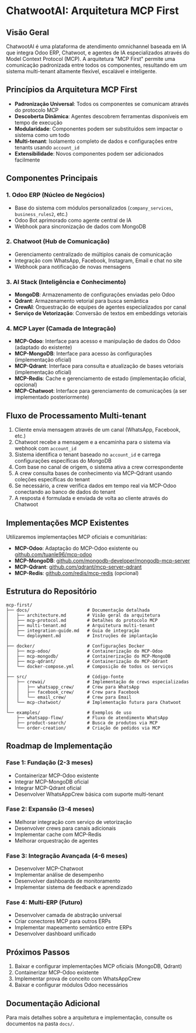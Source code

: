 # ChatwootAI: Arquitetura MCP First

## Visão Geral

ChatwootAI é uma plataforma de atendimento omnichannel baseada em IA que integra Odoo ERP, Chatwoot, e agentes de IA especializados através do Model Context Protocol (MCP). A arquitetura "MCP First" permite uma comunicação padronizada entre todos os componentes, resultando em um sistema multi-tenant altamente flexível, escalável e inteligente.

## Princípios da Arquitetura MCP First

- **Padronização Universal**: Todos os componentes se comunicam através do protocolo MCP
- **Descoberta Dinâmica**: Agentes descobrem ferramentas disponíveis em tempo de execução
- **Modularidade**: Componentes podem ser substituídos sem impactar o sistema como um todo
- **Multi-tenant**: Isolamento completo de dados e configurações entre tenants usando `account_id`
- **Extensibilidade**: Novos componentes podem ser adicionados facilmente

## Componentes Principais

### 1. Odoo ERP (Núcleo de Negócios)
- Base do sistema com módulos personalizados (`company_services`, `business_rules2`, etc.)
- Odoo Bot aprimorado como agente central de IA
- Webhook para sincronização de dados com MongoDB

### 2. Chatwoot (Hub de Comunicação)
- Gerenciamento centralizado de múltiplos canais de comunicação
- Integração com WhatsApp, Facebook, Instagram, Email e chat no site
- Webhook para notificação de novas mensagens

### 3. AI Stack (Inteligência e Conhecimento)
- **MongoDB**: Armazenamento de configurações enviadas pelo Odoo
- **Qdrant**: Armazenamento vetorial para busca semântica
- **CrewAI**: Orquestração de equipes de agentes especializados por canal
- **Serviço de Vetorização**: Conversão de textos em embeddings vetoriais

### 4. MCP Layer (Camada de Integração)
- **MCP-Odoo**: Interface para acesso e manipulação de dados do Odoo (adaptado do existente)
- **MCP-MongoDB**: Interface para acesso às configurações (implementação oficial)
- **MCP-Qdrant**: Interface para consulta e atualização de bases vetoriais (implementação oficial)
- **MCP-Redis**: Cache e gerenciamento de estado (implementação oficial, opcional)
- **MCP-Chatwoot**: Interface para gerenciamento de comunicações (a ser implementado posteriormente)

## Fluxo de Processamento Multi-tenant

1. Cliente envia mensagem através de um canal (WhatsApp, Facebook, etc.)
2. Chatwoot recebe a mensagem e a encaminha para o sistema via webhook com `account_id`
3. Sistema identifica o tenant baseado no `account_id` e carrega configurações específicas do MongoDB
4. Com base no canal de origem, o sistema ativa a crew correspondente
5. A crew consulta bases de conhecimento via MCP-Qdrant usando coleções específicas do tenant
6. Se necessário, a crew verifica dados em tempo real via MCP-Odoo conectando ao banco de dados do tenant
7. A resposta é formulada e enviada de volta ao cliente através do Chatwoot

## Implementações MCP Existentes

Utilizaremos implementações MCP oficiais e comunitárias:

- **MCP-Odoo**: Adaptação do MCP-Odoo existente ou [github.com/tuanle96/mcp-odoo](https://github.com/tuanle96/mcp-odoo)
- **MCP-MongoDB**: [github.com/mongodb-developer/mongodb-mcp-server](https://github.com/mongodb-developer/mongodb-mcp-server)
- **MCP-Qdrant**: [github.com/qdrant/mcp-server-qdrant](https://github.com/qdrant/mcp-server-qdrant)
- **MCP-Redis**: [github.com/redis/mcp-redis](https://github.com/redis/mcp-redis) (opcional)

## Estrutura do Repositório

```
mcp-first/
├── docs/                      # Documentação detalhada
│   ├── architecture.md        # Visão geral da arquitetura
│   ├── mcp-protocol.md        # Detalhes do protocolo MCP
│   ├── multi-tenant.md        # Arquitetura multi-tenant
│   ├── integration-guide.md   # Guia de integração
│   └── deployment.md          # Instruções de implantação
│
├── docker/                    # Configurações Docker
│   ├── mcp-odoo/              # Containerização do MCP-Odoo
│   ├── mcp-mongodb/           # Containerização do MCP-MongoDB
│   ├── mcp-qdrant/            # Containerização do MCP-Qdrant
│   └── docker-compose.yml     # Composição de todos os serviços
│
├── src/                       # Código-fonte
│   ├── crewai/                # Implementação de crews especializadas
│   │   ├── whatsapp_crew/     # Crew para WhatsApp
│   │   ├── facebook_crew/     # Crew para Facebook
│   │   └── email_crew/        # Crew para Email
│   └── mcp-chatwoot/          # Implementação futura para Chatwoot
│
└── examples/                  # Exemplos de uso
    ├── whatsapp-flow/         # Fluxo de atendimento WhatsApp
    ├── product-search/        # Busca de produtos via MCP
    └── order-creation/        # Criação de pedidos via MCP
```

## Roadmap de Implementação

### Fase 1: Fundação (2-3 meses)
- Containerizar MCP-Odoo existente
- Integrar MCP-MongoDB oficial
- Integrar MCP-Qdrant oficial
- Desenvolver WhatsAppCrew básica com suporte multi-tenant

### Fase 2: Expansão (3-4 meses)
- Melhorar integração com serviço de vetorização
- Desenvolver crews para canais adicionais
- Implementar cache com MCP-Redis
- Melhorar orquestração de agentes

### Fase 3: Integração Avançada (4-6 meses)
- Desenvolver MCP-Chatwoot
- Implementar análise de desempenho
- Desenvolver dashboards de monitoramento
- Implementar sistema de feedback e aprendizado

### Fase 4: Multi-ERP (Futuro)
- Desenvolver camada de abstração universal
- Criar conectores MCP para outros ERPs
- Implementar mapeamento semântico entre ERPs
- Desenvolver dashboard unificado

## Próximos Passos

1. Baixar e configurar implementações MCP oficiais (MongoDB, Qdrant)
2. Containerizar MCP-Odoo existente
3. Implementar prova de conceito com WhatsAppCrew
4. Baixar e configurar módulos Odoo necessários

## Documentação Adicional

Para mais detalhes sobre a arquitetura e implementação, consulte os documentos na pasta `docs/`.

